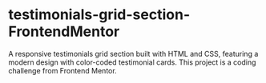 # testimonials-grid-section-FrontendMentor
A responsive testimonials grid section built with HTML and CSS, featuring a modern design with color-coded testimonial cards. This project is a coding challenge from Frontend Mentor.
